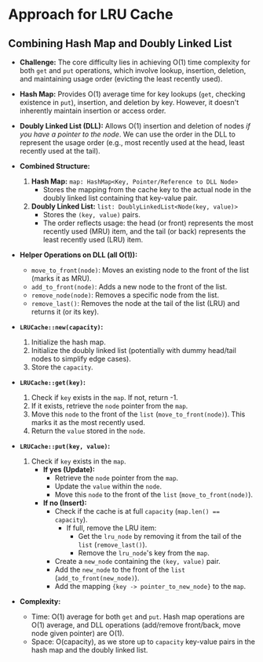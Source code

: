 # Approach for LRU Cache

## Combining Hash Map and Doubly Linked List

*   **Challenge:** The core difficulty lies in achieving O(1) time complexity for both `get` and `put` operations, which involve lookup, insertion, deletion, and maintaining usage order (evicting the least recently used).
*   **Hash Map:** Provides O(1) average time for key lookups (`get`, checking existence in `put`), insertion, and deletion by key. However, it doesn't inherently maintain insertion or access order.
*   **Doubly Linked List (DLL):** Allows O(1) insertion and deletion of nodes *if you have a pointer to the node*. We can use the order in the DLL to represent the usage order (e.g., most recently used at the head, least recently used at the tail).

*   **Combined Structure:**
    1.  **Hash Map:** `map: HashMap<Key, Pointer/Reference to DLL Node>`
        *   Stores the mapping from the cache key to the actual node in the doubly linked list containing that key-value pair.
    2.  **Doubly Linked List:** `list: DoublyLinkedList<Node(key, value)>`
        *   Stores the `(key, value)` pairs.
        *   The order reflects usage: the head (or front) represents the most recently used (MRU) item, and the tail (or back) represents the least recently used (LRU) item.

*   **Helper Operations on DLL (all O(1)):**
    *   `move_to_front(node)`: Moves an existing node to the front of the list (marks it as MRU).
    *   `add_to_front(node)`: Adds a new node to the front of the list.
    *   `remove_node(node)`: Removes a specific node from the list.
    *   `remove_last()`: Removes the node at the tail of the list (LRU) and returns it (or its key).

*   **`LRUCache::new(capacity)`:**
    1.  Initialize the hash map.
    2.  Initialize the doubly linked list (potentially with dummy head/tail nodes to simplify edge cases).
    3.  Store the `capacity`.

*   **`LRUCache::get(key)`:**
    1.  Check if `key` exists in the `map`. If not, return -1.
    2.  If it exists, retrieve the `node` pointer from the `map`.
    3.  Move this `node` to the front of the `list` (`move_to_front(node)`). This marks it as the most recently used.
    4.  Return the `value` stored in the `node`.

*   **`LRUCache::put(key, value)`:**
    1.  Check if `key` exists in the `map`.
        *   **If yes (Update):**
            *   Retrieve the `node` pointer from the `map`.
            *   Update the `value` within the `node`.
            *   Move this `node` to the front of the `list` (`move_to_front(node)`).
        *   **If no (Insert):**
            *   Check if the cache is at full `capacity` (`map.len() == capacity`).
                *   If full, remove the LRU item:
                    *   Get the `lru_node` by removing it from the tail of the `list` (`remove_last()`).
                    *   Remove the `lru_node`'s key from the `map`.
            *   Create a `new_node` containing the `(key, value)` pair.
            *   Add the `new_node` to the front of the `list` (`add_to_front(new_node)`).
            *   Add the mapping `{key -> pointer_to_new_node}` to the `map`.

*   **Complexity:**
    *   Time: O(1) average for both `get` and `put`. Hash map operations are O(1) average, and DLL operations (add/remove front/back, move node given pointer) are O(1).
    *   Space: O(capacity), as we store up to `capacity` key-value pairs in the hash map and the doubly linked list.
